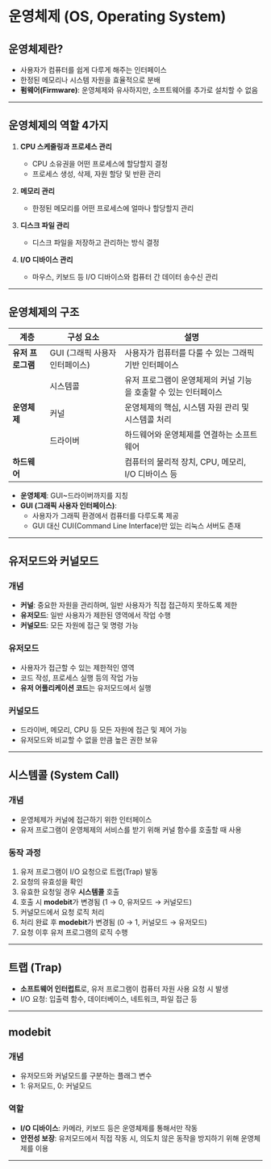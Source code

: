 # 운영체제 (OS, Operating System)

## 운영체제란?
- 사용자가 컴퓨터를 쉽게 다루게 해주는 인터페이스
- 한정된 메모리나 시스템 자원을 효율적으로 분배
- **펌웨어(Firmware)**: 운영체제와 유사하지만, 소프트웨어를 추가로 설치할 수 없음

---

## 운영체제의 역할 4가지

1. **CPU 스케줄링과 프로세스 관리**
   - CPU 소유권을 어떤 프로세스에 할당할지 결정
   - 프로세스 생성, 삭제, 자원 할당 및 반환 관리

2. **메모리 관리**
   - 한정된 메모리를 어떤 프로세스에 얼마나 할당할지 관리

3. **디스크 파일 관리**
   - 디스크 파일을 저장하고 관리하는 방식 결정

4. **I/O 디바이스 관리**
   - 마우스, 키보드 등 I/O 디바이스와 컴퓨터 간 데이터 송수신 관리

---

## 운영체제의 구조

| **계층**         | **구성 요소**                   | **설명**                                              |
|------------------|--------------------------------|------------------------------------------------------|
| **유저 프로그램** | GUI (그래픽 사용자 인터페이스) | 사용자가 컴퓨터를 다룰 수 있는 그래픽 기반 인터페이스       |
|                  | 시스템콜                       | 유저 프로그램이 운영체제의 커널 기능을 호출할 수 있는 인터페이스 |
| **운영체제**      | 커널                           | 운영체제의 핵심, 시스템 자원 관리 및 시스템콜 처리            |
|                  | 드라이버                       | 하드웨어와 운영체제를 연결하는 소프트웨어                |
| **하드웨어**      |                                | 컴퓨터의 물리적 장치, CPU, 메모리, I/O 디바이스 등      |




- **운영체제**: GUI~드라이버까지를 지칭
- **GUI (그래픽 사용자 인터페이스)**:
  - 사용자가 그래픽 환경에서 컴퓨터를 다루도록 제공
  - GUI 대신 CUI(Command Line Interface)만 있는 리눅스 서버도 존재

---

## 유저모드와 커널모드

### 개념
- **커널**: 중요한 자원을 관리하며, 일반 사용자가 직접 접근하지 못하도록 제한
- **유저모드**: 일반 사용자가 제한된 영역에서 작업 수행
- **커널모드**: 모든 자원에 접근 및 명령 가능

### 유저모드
- 사용자가 접근할 수 있는 제한적인 영역
- 코드 작성, 프로세스 실행 등의 작업 가능
- **유저 어플리케이션 코드**는 유저모드에서 실행

### 커널모드
- 드라이버, 메모리, CPU 등 모든 자원에 접근 및 제어 가능
- 유저모드와 비교할 수 없을 만큼 높은 권한 보유

---

## 시스템콜 (System Call)

### 개념
- 운영체제가 커널에 접근하기 위한 인터페이스
- 유저 프로그램이 운영체제의 서비스를 받기 위해 커널 함수를 호출할 때 사용

### 동작 과정
1. 유저 프로그램이 I/O 요청으로 트랩(Trap) 발동
2. 요청의 유효성을 확인
3. 유효한 요청일 경우 **시스템콜** 호출
4. 호출 시 **modebit**가 변경됨 (1 → 0, 유저모드 → 커널모드)
5. 커널모드에서 요청 로직 처리
6. 처리 완료 후 **modebit**가 변경됨 (0 → 1, 커널모드 → 유저모드)
7. 요청 이후 유저 프로그램의 로직 수행

---

## 트랩 (Trap)
- **소프트웨어 인터럽트**로, 유저 프로그램이 컴퓨터 자원 사용 요청 시 발생
- I/O 요청: 입출력 함수, 데이터베이스, 네트워크, 파일 접근 등

---

## modebit

### 개념
- 유저모드와 커널모드를 구분하는 플래그 변수
- 1: 유저모드, 0: 커널모드

### 역할
- **I/O 디바이스**: 카메라, 키보드 등은 운영체제를 통해서만 작동
- **안전성 보장**: 유저모드에서 직접 작동 시, 의도치 않은 동작을 방지하기 위해 운영체제를 이용

---
